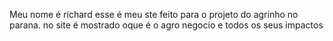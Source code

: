 Meu nome é richard esse é meu ste feito para o projeto do agrinho no parana. no site é mostrado oque é o agro negocio e todos os seus impactos

